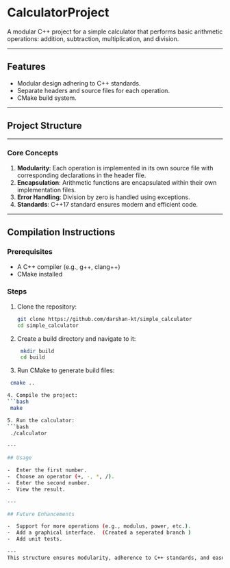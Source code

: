# CalculatorProject

A modular C++ project for a simple calculator that performs basic arithmetic operations: addition, subtraction, multiplication, and division.

---

## **Features**
- Modular design adhering to C++ standards.
- Separate headers and source files for each operation.
- CMake build system.

---

## **Project Structure**

---

### **Core Concepts**
1. **Modularity**: Each operation is implemented in its own source file with corresponding declarations in the header file.
2. **Encapsulation**: Arithmetic functions are encapsulated within their own implementation files.
3. **Error Handling**: Division by zero is handled using exceptions.
4. **Standards**: C++17 standard ensures modern and efficient code.

---

## **Compilation Instructions**

### **Prerequisites**
- A C++ compiler (e.g., g++, clang++)
- CMake installed

### **Steps**
1. Clone the repository:
   ```bash
   git clone https://github.com/darshan-kt/simple_calculator
   cd simple_calculator

2. Create a build directory and navigate to it:
   ```bash
    mkdir build
    cd build

3.  Run CMake to generate build files:
   ```bash
    cmake ..

4. Compile the project:
   ```bash
    make

5. Run the calculator:
   ```bash
    ./calculator

---

## Usage

-  Enter the first number.
-  Choose an operator (+, -, *, /).
-  Enter the second number.
-  View the result.

---

## Future Enhancements

-  Support for more operations (e.g., modulus, power, etc.).
-  Add a graphical interface.  (Created a seperated branch )
-  Add unit tests.

---
This structure ensures modularity, adherence to C++ standards, and ease of understanding for developers.
